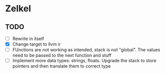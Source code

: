 # Zelkel

## TODO
- [ ] Rewrite in itself
- [x] Change target to llvm ir
- [ ] FUnctions are not working as intended, stack is not "global". The values need to be passed to the next function and stuff
- [ ] Implement more data types: strings, floats. Upgrade the stack to store pointers and then translate them to correct type
